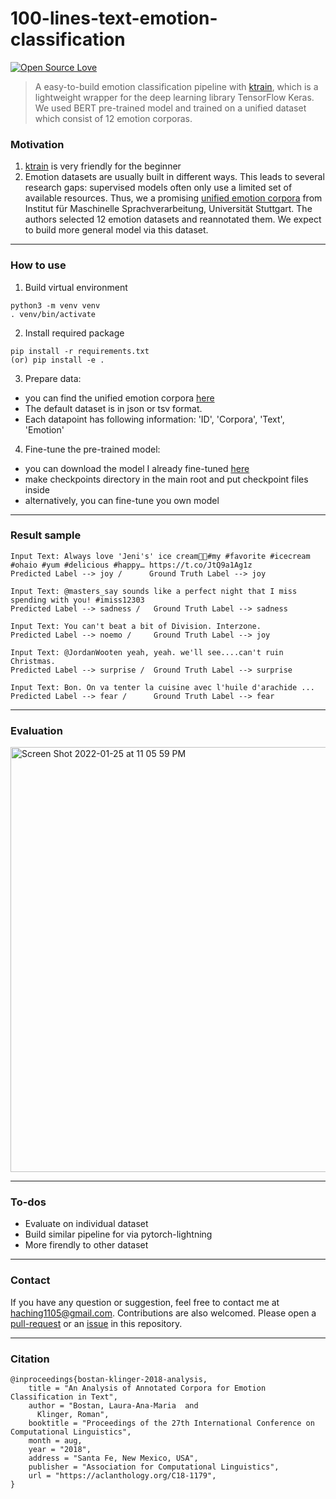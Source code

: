 100-lines-text-emotion-classification
============

<p align="left">
<a href="https://github.com/huaminghuangtw/<REPO-NAME>"><img src="https://badges.frapsoft.com/os/v3/open-source.svg?v=103" alt="Open Source Love"></a><br/>


> A easy-to-build emotion classification pipeline with [ktrain](https://github.com/amaiya/ktrain), which is a lightweight wrapper for the deep learning library TensorFlow Keras. We used BERT pre-trained model and trained on a unified dataset which consist of 12 emotion corporas. 

### Motivation 
  1. [ktrain](https://github.com/amaiya/ktrain) is very friendly for the beginner 
  2. Emotion datasets are usually built in different ways. This leads to several research gaps: supervised models often only use a limited set of available resources. Thus, we a promising [unified emotion corpora](https://www.ims.uni-stuttgart.de/forschung/ressourcen/korpora/unifyemotion/) from Institut für Maschinelle Sprachverarbeitung, Universität Stuttgart. The authors selected 12 emotion datasets and reannotated them. We expect to build more general model via this dataset.  
  
---

### How to use
1. Build virtual environment 
```
python3 -m venv venv
. venv/bin/activate
```
  
2. Install required package 
```
pip install -r requirements.txt
(or) pip install -e .
```
  
3. Prepare data:
 - you can find the unified emotion corpora [here](https://www.ims.uni-stuttgart.de/forschung/ressourcen/korpora/unifyemotion/)
 - The default dataset is in json or tsv format.
 - Each datapoint has following information: 'ID', 'Corpora', 'Text', 'Emotion'
  
4. Fine-tune the pre-trained model:
 - you can download the model I already fine-tuned [here](https://drive.google.com/drive/folders/1ENB_0JSyMnALlDlUkdGXR8Us_NwDiZ3v?usp=sharing)
 - make checkpoints directory in the main root and put checkpoint files inside
 - alternatively, you can fine-tune you own model 
  
---

### Result sample
 
```
Input Text: Always love 'Jeni's' ice cream🍨💓#my #favorite #icecream #ohaio #yum #delicious #happy… https://t.co/JtQ9a1Ag1z
Predicted Label --> joy /      Ground Truth Label --> joy

Input Text: @masters_say sounds like a perfect night that I miss spending with you! #imiss12303
Predicted Label --> sadness /   Ground Truth Label --> sadness

Input Text: You can't beat a bit of Division. Interzone.
Predicted Label --> noemo /     Ground Truth Label --> joy

Input Text: @JordanWooten yeah, yeah. we'll see....can't ruin Christmas.
Predicted Label --> surprise /  Ground Truth Label --> surprise

Input Text: Bon. On va tenter la cuisine avec l'huile d'arachide ...
Predicted Label --> fear /      Ground Truth Label --> fear
```
  
---

### Evaluation 
  
  <img width="680" alt="Screen Shot 2022-01-25 at 11 05 59 PM" src="https://user-images.githubusercontent.com/82449718/151067623-34570fee-cc10-4d77-8532-774623a993f2.png">

---

### To-dos
- Evaluate on individual dataset 
- Build similar pipeline for via pytorch-lightning
- More firendly to other dataset
  
 

---

### Contact
If you have any question or suggestion, feel free to contact me at haching1105@gmail.com. Contributions are also welcomed. Please open a [pull-request](https://github.com/ChingYi-AX/text-emotion-classification/compare) or an [issue](https://github.com/ChingYi-AX/text-emotion-classification/issues/new) in this repository.
 
---
### Citation
```
@inproceedings{bostan-klinger-2018-analysis,
    title = "An Analysis of Annotated Corpora for Emotion Classification in Text",
    author = "Bostan, Laura-Ana-Maria  and
      Klinger, Roman",
    booktitle = "Proceedings of the 27th International Conference on Computational Linguistics",
    month = aug,
    year = "2018",
    address = "Santa Fe, New Mexico, USA",
    publisher = "Association for Computational Linguistics",
    url = "https://aclanthology.org/C18-1179",
}
```
